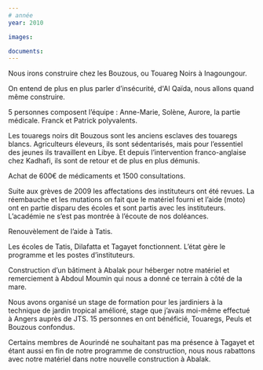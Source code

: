```yaml
---
# année
year: 2010

images:

documents:
---
```


Nous irons construire chez les Bouzous, ou Touareg Noirs à Inagoungour.

On entend de plus en plus parler d’insécurité, d'Al Qaïda, nous allons quand même construire.

5 personnes composent l’équipe : Anne-Marie, Solène, Aurore, la partie médicale. Franck et Patrick polyvalents.

Les touaregs noirs dit Bouzous sont les anciens esclaves des touaregs blancs.
Agriculteurs éleveurs, ils sont sédentarisés, mais pour l’essentiel des jeunes ils travaillent en Libye. Et depuis l’intervention franco-anglaise chez Kadhafi, ils sont de retour et de plus en plus démunis.

Achat de 600€ de médicaments et 1500 consultations.

Suite aux grèves de 2009 les affectations des instituteurs ont été revues. La réembauche et les mutations on fait que le matériel fourni et l’aide (moto) ont en partie disparu des écoles et sont partis avec les instituteurs.
L’académie ne s’est pas montrée à l’écoute de nos doléances.

Renouvèlement de l’aide à Tatis.

Les écoles de Tatis, Dilafatta et Tagayet fonctionnent. L’état gère le programme et les postes d’instituteurs.

Construction d’un bâtiment à Abalak pour héberger notre matériel et remerciement à Abdoul Moumin qui nous a donné ce terrain à côté de la mare.

Nous avons organisé un stage de formation pour les jardiniers à la technique de jardin tropical amélioré, stage que j’avais moi-même effectué à Angers auprès de JTS. 15 personnes en ont bénéficié, Touaregs, Peuls et Bouzous confondus.

Certains membres de Aourindé ne souhaitant pas ma présence à Tagayet et étant aussi en fin de notre programme de construction, nous nous rabattons avec notre matériel dans notre nouvelle construction à Abalak.
